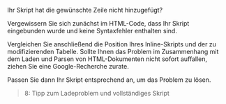Ihr Skript hat die gewünschte Zeile nicht hinzugefügt?

Vergewissern Sie sich zunächst im HTML-Code, dass Ihr Skript eingebunden wurde und keine Syntaxfehler enthalten sind.

Vergleichen Sie anschließend die Position Ihres Inline-Skripts und der zu modifizierenden Tabelle.
Sollte Ihnen das Problem im Zusammenhang mit dem Laden und Parsen von HTML-Dokumenten nicht sofort auffallen, 
ziehen Sie eine Google-Recherche zurate.

Passen Sie dann Ihr Skript entsprechend an, um das Problem zu lösen.

>8: Tipp zum Ladeproblem und vollständiges Skript

